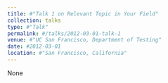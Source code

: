 ```yaml
---
title: #"Talk 1 on Relevant Topic in Your Field"
collection: talks
type: #"Talk"
permalink: #/talks/2012-03-01-talk-1
venue: #"UC San Francisco, Department of Testing"
date: #2012-03-01
location: #"San Francisco, California"
---
```


None

